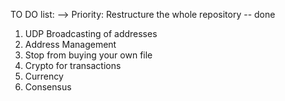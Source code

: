 TO DO list:
--> Priority: Restructure the whole repository -- done

1) UDP Broadcasting of addresses
2) Address Management
3) Stop from buying your own file
4) Crypto for transactions
5) Currency
6) Consensus
